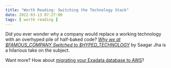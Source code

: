 ```yaml
---
title: "Worth Reading: Switching the Technology Stack"
date: 2022-03-13 07:27:00
tags: [ worth reading ]
---
```

Did you ever wonder why a company would replace a working technology with an overhyped pile of half-baked code? _[Why we at $FAMOUS_COMPANY Switched to $HYPED_TECHNOLOGY](https://saagarjha.com/blog/2020/05/10/why-we-at-famous-company-switched-to-hyped-technology/)_ by Saagar Jha is a hilarious take on the subject.

Want more? How about [migrating your Exadata database to AWS](https://www.youtube.com/watch?v=_8AHPqzuLkM)?
